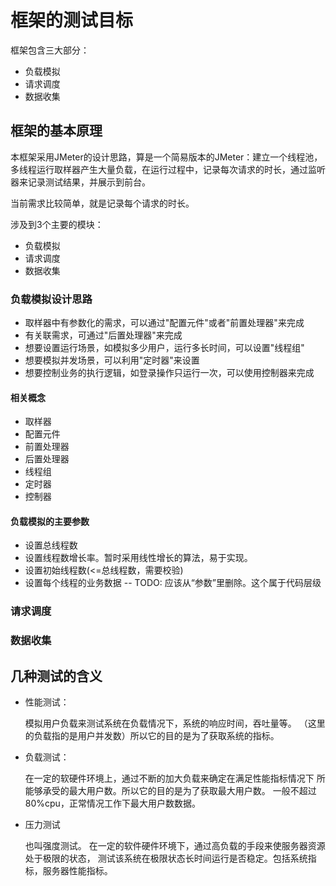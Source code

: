 # 框架的测试目标

框架包含三大部分：
 * 负载模拟
 * 请求调度
 * 数据收集

## 框架的基本原理

本框架采用JMeter的设计思路，算是一个简易版本的JMeter：建立一个线程池，多线程运行取样器产生大量负载，在运行过程中，记录每次请求的时长，通过监听器来记录测试结果，并展示到前台。

当前需求比较简单，就是记录每个请求的时长。

涉及到3个主要的模块：

* 负载模拟
* 请求调度
* 数据收集

### 负载模拟设计思路

  * 取样器中有参数化的需求，可以通过"配置元件"或者"前置处理器"来完成
  * 有关联需求，可通过"后置处理器"来完成
  * 想要设置运行场景，如模拟多少用户，运行多长时间，可以设置"线程组"
  * 想要模拟并发场景，可以利用"定时器"来设置
  * 想要控制业务的执行逻辑，如登录操作只运行一次，可以使用控制器来完成

#### 相关概念

* 取样器
* 配置元件
* 前置处理器
* 后置处理器
* 线程组
* 定时器
* 控制器

#### 负载模拟的主要参数

 * 设置总线程数
 * 设置线程数增长率。暂时采用线性增长的算法，易于实现。
 * 设置初始线程数(<=总线程数，需要校验)
 * 设置每个线程的业务数据 -- TODO: 应该从“参数”里删除。这个属于代码层级

### 请求调度



### 数据收集



## 几种测试的含义

 * 性能测试：
   <p>
   模拟用户负载来测试系统在负载情况下，系统的响应时间，吞吐量等。
   （这里的负载指的是用户并发数）所以它的目的是为了获取系统的指标。
   </p>
 * 负载测试：
   <p>
   在一定的软硬件环境上，通过不断的加大负载来确定在满足性能指标情况下
   所能够承受的最大用户数。所以它的目的是为了获取最大用户数。
   一般不超过80%cpu，正常情况工作下最大用户数数据。
   </p>

 * 压力测试
   <p>
   也叫强度测试。
   在一定的软件硬件环境下，通过高负载的手段来使服务器资源处于极限的状态，
   测试该系统在极限状态长时间运行是否稳定。包括系统指标，服务器性能指标。
   </p>
